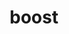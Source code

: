 ---
title: "boost"
layout: cache
categories: [package, v0.20.1]
meta: {"versions": ["1.72.0", "1.79.0", "1.82.0"], "compilers": ["gcc@=11.1.0", "gcc@=11.3.0", "gcc@=7.3.1", "oneapi@=2023.0.0"], "oss": ["amzn2", "ubuntu20.04", "ubuntu22.04"], "platforms": ["linux"], "targets": ["aarch64", "neoverse_n1", "ppc64le", "x86_64", "x86_64_v3"], "stacks": ["aws-ahug", "aws-ahug-aarch64", "aws-isc", "aws-isc-aarch64", "data-vis-sdk", "e4s", "e4s-oneapi", "e4s-power", "ml-linux-x86_64-cpu", "ml-linux-x86_64-cuda", "ml-linux-x86_64-rocm", "root", "tutorial"], "num_specs": 46, "num_specs_by_stack": {"root": 46, "aws-ahug-aarch64": 4, "aws-isc-aarch64": 6, "aws-ahug": 2, "aws-isc": 3, "e4s-power": 11, "e4s-oneapi": 4, "e4s": 13, "data-vis-sdk": 1, "tutorial": 1, "ml-linux-x86_64-rocm": 1, "ml-linux-x86_64-cuda": 1, "ml-linux-x86_64-cpu": 1}}
spec_details: [{"hash": "yyk66s2ey66jlhxe3vqrnkvdjnzdp5nm", "compiler": "gcc@=7.3.1", "versions": ["1.82.0"], "os": "amzn2", "platform": "linux", "target": "aarch64", "variants": ["+atomic", "build_system=generic", "+chrono", "~clanglibcpp", "~container", "~context", "~contract", "~coroutine", "cxxstd=98", "+date_time", "~debug", "+exception", "~fiber", "+filesystem", "+graph", "~graph_parallel", "~icu", "+iostreams", "~json", "+locale", "+log", "+math", "+mpi", "+multithreaded", "~nowide", "~numpy", "patches=a440f96,a7c807f,b8569d7", "~pic", "+program_options", "~python", "+random", "+regex", "+serialization", "+shared", "+signals", "~singlethreaded", "~stacktrace", "+system", "~taggedlayout", "+test", "+thread", "+timer", "~type_erasure", "~versionedlayout", "visibility=hidden", "+wave"], "stacks": ["root", "aws-ahug-aarch64"], "size": "-", "tarball": "https://binaries.spack.io/v0.20.1/build_cache/linux-amzn2-aarch64/gcc-7.3.1/boost-1.82.0/linux-amzn2-aarch64-gcc-7.3.1-boost-1.82.0-yyk66s2ey66jlhxe3vqrnkvdjnzdp5nm.spack"}, {"hash": "bmu4qlyc47drpxlufj6gw5bzxn42qshy", "compiler": "gcc@=7.3.1", "versions": ["1.82.0"], "os": "amzn2", "platform": "linux", "target": "aarch64", "variants": ["+atomic", "build_system=generic", "+chrono", "~clanglibcpp", "~container", "~context", "~contract", "~coroutine", "cxxstd=98", "+date_time", "~debug", "+exception", "~fiber", "+filesystem", "+graph", "~graph_parallel", "~icu", "+iostreams", "~json", "+locale", "+log", "+math", "+mpi", "+multithreaded", "~nowide", "~numpy", "patches=a440f96,a7c807f,b8569d7", "~pic", "+program_options", "~python", "+random", "+regex", "+serialization", "+shared", "+signals", "~singlethreaded", "~stacktrace", "+system", "~taggedlayout", "+test", "+thread", "+timer", "~type_erasure", "~versionedlayout", "visibility=hidden", "+wave"], "stacks": ["aws-isc-aarch64", "root"], "size": "-", "tarball": "https://binaries.spack.io/v0.20.1/build_cache/linux-amzn2-aarch64/gcc-7.3.1/boost-1.82.0/linux-amzn2-aarch64-gcc-7.3.1-boost-1.82.0-bmu4qlyc47drpxlufj6gw5bzxn42qshy.spack"}, {"hash": "wupz5ghwhbqp6d7go6wwjbk3h3yox6om", "compiler": "gcc@=7.3.1", "versions": ["1.82.0"], "os": "amzn2", "platform": "linux", "target": "aarch64", "variants": ["~atomic", "build_system=generic", "+chrono", "~clanglibcpp", "+container", "~context", "~contract", "~coroutine", "cxxstd=98", "~date_time", "~debug", "+exception", "~fiber", "+filesystem", "+graph", "~graph_parallel", "~icu", "+iostreams", "~json", "~locale", "~log", "+math", "+mpi", "+multithreaded", "~nowide", "~numpy", "patches=a440f96,a7c807f,b8569d7", "~pic", "+program_options", "~python", "+random", "~regex", "+serialization", "+shared", "~signals", "~singlethreaded", "~stacktrace", "+system", "~taggedlayout", "~test", "+thread", "+timer", "~type_erasure", "~versionedlayout", "visibility=hidden", "~wave"], "stacks": ["aws-isc-aarch64", "root"], "size": "-", "tarball": "https://binaries.spack.io/v0.20.1/build_cache/linux-amzn2-aarch64/gcc-7.3.1/boost-1.82.0/linux-amzn2-aarch64-gcc-7.3.1-boost-1.82.0-wupz5ghwhbqp6d7go6wwjbk3h3yox6om.spack"}, {"hash": "23uj2aq4bxwekpdvpf6otg4ai4sb6tw4", "compiler": "gcc@=7.3.1", "versions": ["1.82.0"], "os": "amzn2", "platform": "linux", "target": "aarch64", "variants": ["~atomic", "build_system=generic", "~chrono", "~clanglibcpp", "~container", "~context", "~contract", "~coroutine", "cxxstd=98", "~date_time", "~debug", "+exception", "~fiber", "~filesystem", "~graph", "~graph_parallel", "~icu", "~iostreams", "~json", "~locale", "~log", "~math", "+mpi", "+multithreaded", "~nowide", "~numpy", "patches=a440f96,a7c807f,b8569d7", "~pic", "~program_options", "~python", "+random", "~regex", "+serialization", "+shared", "~signals", "~singlethreaded", "~stacktrace", "~system", "~taggedlayout", "~test", "~thread", "~timer", "~type_erasure", "~versionedlayout", "visibility=hidden", "~wave"], "stacks": ["root", "aws-ahug-aarch64"], "size": "-", "tarball": "https://binaries.spack.io/v0.20.1/build_cache/linux-amzn2-aarch64/gcc-7.3.1/boost-1.82.0/linux-amzn2-aarch64-gcc-7.3.1-boost-1.82.0-23uj2aq4bxwekpdvpf6otg4ai4sb6tw4.spack"}, {"hash": "ulwyo7evoyqcmvd6etoe3lx4exohl47m", "compiler": "gcc@=7.3.1", "versions": ["1.82.0"], "os": "amzn2", "platform": "linux", "target": "aarch64", "variants": ["~atomic", "build_system=generic", "~chrono", "~clanglibcpp", "+container", "~context", "~contract", "~coroutine", "cxxstd=98", "~date_time", "~debug", "+exception", "~fiber", "+filesystem", "+graph", "~graph_parallel", "~icu", "~iostreams", "~json", "~locale", "~log", "~math", "+mpi", "+multithreaded", "~nowide", "~numpy", "patches=a440f96,a7c807f,b8569d7", "~pic", "~program_options", "~python", "~random", "+regex", "+serialization", "+shared", "~signals", "~singlethreaded", "~stacktrace", "+system", "~taggedlayout", "~test", "~thread", "~timer", "~type_erasure", "~versionedlayout", "visibility=hidden", "~wave"], "stacks": ["aws-isc-aarch64", "root"], "size": "-", "tarball": "https://binaries.spack.io/v0.20.1/build_cache/linux-amzn2-aarch64/gcc-7.3.1/boost-1.82.0/linux-amzn2-aarch64-gcc-7.3.1-boost-1.82.0-ulwyo7evoyqcmvd6etoe3lx4exohl47m.spack"}, {"hash": "se33oepptdlmnocbwpujsl3wvpssdefl", "compiler": "gcc@=7.3.1", "versions": ["1.82.0"], "os": "amzn2", "platform": "linux", "target": "neoverse_n1", "variants": ["~atomic", "build_system=generic", "~chrono", "~clanglibcpp", "+container", "~context", "~contract", "~coroutine", "cxxstd=98", "~date_time", "~debug", "+exception", "~fiber", "+filesystem", "+graph", "~graph_parallel", "~icu", "~iostreams", "~json", "~locale", "~log", "~math", "+mpi", "+multithreaded", "~nowide", "~numpy", "patches=a440f96,a7c807f,b8569d7", "~pic", "~program_options", "~python", "~random", "+regex", "+serialization", "+shared", "~signals", "~singlethreaded", "~stacktrace", "+system", "~taggedlayout", "~test", "~thread", "~timer", "~type_erasure", "~versionedlayout", "visibility=hidden", "~wave"], "stacks": ["aws-isc-aarch64", "root"], "size": "-", "tarball": "https://binaries.spack.io/v0.20.1/build_cache/linux-amzn2-neoverse_n1/gcc-7.3.1/boost-1.82.0/linux-amzn2-neoverse_n1-gcc-7.3.1-boost-1.82.0-se33oepptdlmnocbwpujsl3wvpssdefl.spack"}, {"hash": "csyd6npixrdcl5bvzwp2rhm7ckbxvxci", "compiler": "gcc@=7.3.1", "versions": ["1.82.0"], "os": "amzn2", "platform": "linux", "target": "neoverse_n1", "variants": ["~atomic", "build_system=generic", "+chrono", "~clanglibcpp", "+container", "~context", "~contract", "~coroutine", "cxxstd=98", "~date_time", "~debug", "+exception", "~fiber", "+filesystem", "+graph", "~graph_parallel", "~icu", "+iostreams", "~json", "~locale", "~log", "+math", "+mpi", "+multithreaded", "~nowide", "~numpy", "patches=a440f96,a7c807f,b8569d7", "~pic", "+program_options", "~python", "+random", "~regex", "+serialization", "+shared", "~signals", "~singlethreaded", "~stacktrace", "+system", "~taggedlayout", "~test", "+thread", "+timer", "~type_erasure", "~versionedlayout", "visibility=hidden", "~wave"], "stacks": ["aws-isc-aarch64", "root"], "size": "-", "tarball": "https://binaries.spack.io/v0.20.1/build_cache/linux-amzn2-neoverse_n1/gcc-7.3.1/boost-1.82.0/linux-amzn2-neoverse_n1-gcc-7.3.1-boost-1.82.0-csyd6npixrdcl5bvzwp2rhm7ckbxvxci.spack"}, {"hash": "3vxt6vxcjfqnghl33otcolqpwygl7tbe", "compiler": "gcc@=7.3.1", "versions": ["1.82.0"], "os": "amzn2", "platform": "linux", "target": "neoverse_n1", "variants": ["+atomic", "build_system=generic", "+chrono", "~clanglibcpp", "~container", "~context", "~contract", "~coroutine", "cxxstd=98", "+date_time", "~debug", "+exception", "~fiber", "+filesystem", "+graph", "~graph_parallel", "~icu", "+iostreams", "~json", "+locale", "+log", "+math", "+mpi", "+multithreaded", "~nowide", "~numpy", "patches=a440f96,a7c807f,b8569d7", "~pic", "+program_options", "~python", "+random", "+regex", "+serialization", "+shared", "+signals", "~singlethreaded", "~stacktrace", "+system", "~taggedlayout", "+test", "+thread", "+timer", "~type_erasure", "~versionedlayout", "visibility=hidden", "+wave"], "stacks": ["root", "aws-ahug-aarch64"], "size": "-", "tarball": "https://binaries.spack.io/v0.20.1/build_cache/linux-amzn2-neoverse_n1/gcc-7.3.1/boost-1.82.0/linux-amzn2-neoverse_n1-gcc-7.3.1-boost-1.82.0-3vxt6vxcjfqnghl33otcolqpwygl7tbe.spack"}, {"hash": "p7gdj2duv37yesmy43f4e27tpqu3qtiv", "compiler": "gcc@=7.3.1", "versions": ["1.82.0"], "os": "amzn2", "platform": "linux", "target": "neoverse_n1", "variants": ["+atomic", "build_system=generic", "+chrono", "~clanglibcpp", "~container", "~context", "~contract", "~coroutine", "cxxstd=98", "+date_time", "~debug", "+exception", "~fiber", "+filesystem", "+graph", "~graph_parallel", "~icu", "+iostreams", "~json", "+locale", "+log", "+math", "+mpi", "+multithreaded", "~nowide", "~numpy", "patches=a440f96,a7c807f,b8569d7", "~pic", "+program_options", "~python", "+random", "+regex", "+serialization", "+shared", "+signals", "~singlethreaded", "~stacktrace", "+system", "~taggedlayout", "+test", "+thread", "+timer", "~type_erasure", "~versionedlayout", "visibility=hidden", "+wave"], "stacks": ["aws-isc-aarch64", "root"], "size": "-", "tarball": "https://binaries.spack.io/v0.20.1/build_cache/linux-amzn2-neoverse_n1/gcc-7.3.1/boost-1.82.0/linux-amzn2-neoverse_n1-gcc-7.3.1-boost-1.82.0-p7gdj2duv37yesmy43f4e27tpqu3qtiv.spack"}, {"hash": "o3jdwpz72mmeaofsskgvbg6w7gw3ck7p", "compiler": "gcc@=7.3.1", "versions": ["1.82.0"], "os": "amzn2", "platform": "linux", "target": "neoverse_n1", "variants": ["~atomic", "build_system=generic", "~chrono", "~clanglibcpp", "~container", "~context", "~contract", "~coroutine", "cxxstd=98", "~date_time", "~debug", "+exception", "~fiber", "~filesystem", "~graph", "~graph_parallel", "~icu", "~iostreams", "~json", "~locale", "~log", "~math", "+mpi", "+multithreaded", "~nowide", "~numpy", "patches=a440f96,a7c807f,b8569d7", "~pic", "~program_options", "~python", "+random", "~regex", "+serialization", "+shared", "~signals", "~singlethreaded", "~stacktrace", "~system", "~taggedlayout", "~test", "~thread", "~timer", "~type_erasure", "~versionedlayout", "visibility=hidden", "~wave"], "stacks": ["root", "aws-ahug-aarch64"], "size": "-", "tarball": "https://binaries.spack.io/v0.20.1/build_cache/linux-amzn2-neoverse_n1/gcc-7.3.1/boost-1.82.0/linux-amzn2-neoverse_n1-gcc-7.3.1-boost-1.82.0-o3jdwpz72mmeaofsskgvbg6w7gw3ck7p.spack"}, {"hash": "f3z4w6h7um52hk5f4ut2rtodbwlvxiay", "compiler": "gcc@=7.3.1", "versions": ["1.82.0"], "os": "amzn2", "platform": "linux", "target": "x86_64_v3", "variants": ["+atomic", "build_system=generic", "+chrono", "~clanglibcpp", "~container", "~context", "~contract", "~coroutine", "cxxstd=98", "+date_time", "~debug", "+exception", "~fiber", "+filesystem", "+graph", "~graph_parallel", "~icu", "+iostreams", "~json", "+locale", "+log", "+math", "+mpi", "+multithreaded", "~nowide", "~numpy", "patches=a440f96,a7c807f,b8569d7", "~pic", "+program_options", "~python", "+random", "+regex", "+serialization", "+shared", "+signals", "~singlethreaded", "~stacktrace", "+system", "~taggedlayout", "+test", "+thread", "+timer", "~type_erasure", "~versionedlayout", "visibility=hidden", "+wave"], "stacks": ["root", "aws-ahug"], "size": "-", "tarball": "https://binaries.spack.io/v0.20.1/build_cache/linux-amzn2-x86_64_v3/gcc-7.3.1/boost-1.82.0/linux-amzn2-x86_64_v3-gcc-7.3.1-boost-1.82.0-f3z4w6h7um52hk5f4ut2rtodbwlvxiay.spack"}, {"hash": "2qgw6gt4ud6yev33oitqaixdflwd5tet", "compiler": "gcc@=7.3.1", "versions": ["1.82.0"], "os": "amzn2", "platform": "linux", "target": "x86_64_v3", "variants": ["~atomic", "build_system=generic", "~chrono", "~clanglibcpp", "+container", "~context", "~contract", "~coroutine", "cxxstd=98", "~date_time", "~debug", "+exception", "~fiber", "+filesystem", "+graph", "~graph_parallel", "~icu", "~iostreams", "~json", "~locale", "~log", "~math", "+mpi", "+multithreaded", "~nowide", "~numpy", "patches=a440f96,a7c807f,b8569d7", "~pic", "~program_options", "~python", "~random", "+regex", "+serialization", "+shared", "~signals", "~singlethreaded", "~stacktrace", "+system", "~taggedlayout", "~test", "~thread", "~timer", "~type_erasure", "~versionedlayout", "visibility=hidden", "~wave"], "stacks": ["root", "aws-isc"], "size": "-", "tarball": "https://binaries.spack.io/v0.20.1/build_cache/linux-amzn2-x86_64_v3/gcc-7.3.1/boost-1.82.0/linux-amzn2-x86_64_v3-gcc-7.3.1-boost-1.82.0-2qgw6gt4ud6yev33oitqaixdflwd5tet.spack"}, {"hash": "bviftyhfi4dlgv5v5c764pj4sz7pj3va", "compiler": "gcc@=7.3.1", "versions": ["1.82.0"], "os": "amzn2", "platform": "linux", "target": "x86_64_v3", "variants": ["~atomic", "build_system=generic", "~chrono", "~clanglibcpp", "~container", "~context", "~contract", "~coroutine", "cxxstd=98", "~date_time", "~debug", "+exception", "~fiber", "~filesystem", "~graph", "~graph_parallel", "~icu", "~iostreams", "~json", "~locale", "~log", "~math", "+mpi", "+multithreaded", "~nowide", "~numpy", "patches=a440f96,a7c807f,b8569d7", "~pic", "~program_options", "~python", "+random", "~regex", "+serialization", "+shared", "~signals", "~singlethreaded", "~stacktrace", "~system", "~taggedlayout", "~test", "~thread", "~timer", "~type_erasure", "~versionedlayout", "visibility=hidden", "~wave"], "stacks": ["root", "aws-ahug"], "size": "-", "tarball": "https://binaries.spack.io/v0.20.1/build_cache/linux-amzn2-x86_64_v3/gcc-7.3.1/boost-1.82.0/linux-amzn2-x86_64_v3-gcc-7.3.1-boost-1.82.0-bviftyhfi4dlgv5v5c764pj4sz7pj3va.spack"}, {"hash": "vmjubr4sitdtidnx2xyq2uolzpvhyrrs", "compiler": "gcc@=7.3.1", "versions": ["1.82.0"], "os": "amzn2", "platform": "linux", "target": "x86_64_v3", "variants": ["+atomic", "build_system=generic", "+chrono", "~clanglibcpp", "~container", "~context", "~contract", "~coroutine", "cxxstd=98", "+date_time", "~debug", "+exception", "~fiber", "+filesystem", "+graph", "~graph_parallel", "~icu", "+iostreams", "~json", "+locale", "+log", "+math", "+mpi", "+multithreaded", "~nowide", "~numpy", "patches=a440f96,a7c807f,b8569d7", "~pic", "+program_options", "~python", "+random", "+regex", "+serialization", "+shared", "+signals", "~singlethreaded", "~stacktrace", "+system", "~taggedlayout", "+test", "+thread", "+timer", "~type_erasure", "~versionedlayout", "visibility=hidden", "+wave"], "stacks": ["root", "aws-isc"], "size": "-", "tarball": "https://binaries.spack.io/v0.20.1/build_cache/linux-amzn2-x86_64_v3/gcc-7.3.1/boost-1.82.0/linux-amzn2-x86_64_v3-gcc-7.3.1-boost-1.82.0-vmjubr4sitdtidnx2xyq2uolzpvhyrrs.spack"}, {"hash": "iukahvmanrk633wxsul43zt6nxjngsmw", "compiler": "gcc@=7.3.1", "versions": ["1.82.0"], "os": "amzn2", "platform": "linux", "target": "x86_64_v3", "variants": ["~atomic", "build_system=generic", "+chrono", "~clanglibcpp", "+container", "~context", "~contract", "~coroutine", "cxxstd=98", "~date_time", "~debug", "+exception", "~fiber", "+filesystem", "+graph", "~graph_parallel", "~icu", "+iostreams", "~json", "~locale", "~log", "+math", "+mpi", "+multithreaded", "~nowide", "~numpy", "patches=a440f96,a7c807f,b8569d7", "~pic", "+program_options", "~python", "+random", "~regex", "+serialization", "+shared", "~signals", "~singlethreaded", "~stacktrace", "+system", "~taggedlayout", "~test", "+thread", "+timer", "~type_erasure", "~versionedlayout", "visibility=hidden", "~wave"], "stacks": ["root", "aws-isc"], "size": "-", "tarball": "https://binaries.spack.io/v0.20.1/build_cache/linux-amzn2-x86_64_v3/gcc-7.3.1/boost-1.82.0/linux-amzn2-x86_64_v3-gcc-7.3.1-boost-1.82.0-iukahvmanrk633wxsul43zt6nxjngsmw.spack"}, {"hash": "gempthj4vyll43t2fpuhbnptiizfvy22", "compiler": "gcc@=11.1.0", "versions": ["1.82.0"], "os": "ubuntu20.04", "platform": "linux", "target": "ppc64le", "variants": ["+atomic", "build_system=generic", "~chrono", "~clanglibcpp", "~container", "~context", "~contract", "~coroutine", "cxxstd=17", "~date_time", "~debug", "~exception", "~fiber", "+filesystem", "~graph", "~graph_parallel", "~icu", "~iostreams", "~json", "~locale", "~log", "~math", "+mpi", "+multithreaded", "~nowide", "~numpy", "patches=a440f96,a7c807f,b8569d7", "~pic", "+program_options", "~python", "~random", "+regex", "~serialization", "+shared", "~signals", "~singlethreaded", "~stacktrace", "+system", "~taggedlayout", "~test", "~thread", "~timer", "~type_erasure", "~versionedlayout", "visibility=hidden", "~wave"], "stacks": ["root", "e4s-power"], "size": "-", "tarball": "https://binaries.spack.io/v0.20.1/build_cache/linux-ubuntu20.04-ppc64le/gcc-11.1.0/boost-1.82.0/linux-ubuntu20.04-ppc64le-gcc-11.1.0-boost-1.82.0-gempthj4vyll43t2fpuhbnptiizfvy22.spack"}, {"hash": "ndddkzlp4wwouuxszopfim2zutqjrip4", "compiler": "gcc@=11.1.0", "versions": ["1.82.0"], "os": "ubuntu20.04", "platform": "linux", "target": "ppc64le", "variants": ["~atomic", "build_system=generic", "~chrono", "~clanglibcpp", "+container", "~context", "~contract", "~coroutine", "cxxstd=98", "~date_time", "~debug", "+exception", "~fiber", "+filesystem", "+graph", "~graph_parallel", "~icu", "~iostreams", "~json", "~locale", "~log", "~math", "+mpi", "+multithreaded", "~nowide", "~numpy", "patches=a440f96,a7c807f,b8569d7", "~pic", "~program_options", "~python", "~random", "+regex", "+serialization", "+shared", "~signals", "~singlethreaded", "~stacktrace", "+system", "~taggedlayout", "~test", "~thread", "~timer", "~type_erasure", "~versionedlayout", "visibility=hidden", "~wave"], "stacks": ["root", "e4s-power"], "size": "-", "tarball": "https://binaries.spack.io/v0.20.1/build_cache/linux-ubuntu20.04-ppc64le/gcc-11.1.0/boost-1.82.0/linux-ubuntu20.04-ppc64le-gcc-11.1.0-boost-1.82.0-ndddkzlp4wwouuxszopfim2zutqjrip4.spack"}, {"hash": "2jb7g3fcfzx6naflsdna64qpzhjdqmjr", "compiler": "gcc@=11.1.0", "versions": ["1.82.0"], "os": "ubuntu20.04", "platform": "linux", "target": "ppc64le", "variants": ["~atomic", "build_system=generic", "~chrono", "~clanglibcpp", "~container", "~context", "~contract", "~coroutine", "cxxstd=98", "~date_time", "~debug", "+exception", "~fiber", "~filesystem", "+graph", "~graph_parallel", "~icu", "~iostreams", "~json", "~locale", "~log", "+math", "+mpi", "+multithreaded", "~nowide", "~numpy", "patches=a440f96,a7c807f,b8569d7", "~pic", "~program_options", "~python", "~random", "~regex", "~serialization", "+shared", "~signals", "~singlethreaded", "+stacktrace", "~system", "~taggedlayout", "~test", "~thread", "~timer", "~type_erasure", "~versionedlayout", "visibility=hidden", "~wave"], "stacks": ["root", "e4s-power"], "size": "-", "tarball": "https://binaries.spack.io/v0.20.1/build_cache/linux-ubuntu20.04-ppc64le/gcc-11.1.0/boost-1.82.0/linux-ubuntu20.04-ppc64le-gcc-11.1.0-boost-1.82.0-2jb7g3fcfzx6naflsdna64qpzhjdqmjr.spack"}, {"hash": "rs3wzztgrimdeyveecpyo6w5i3rkgo4v", "compiler": "gcc@=11.1.0", "versions": ["1.82.0"], "os": "ubuntu20.04", "platform": "linux", "target": "ppc64le", "variants": ["~atomic", "build_system=generic", "~chrono", "~clanglibcpp", "~container", "~context", "~contract", "~coroutine", "cxxstd=98", "~date_time", "~debug", "+exception", "~fiber", "~filesystem", "+graph", "~graph_parallel", "~icu", "~iostreams", "~json", "~locale", "~log", "+math", "+mpi", "+multithreaded", "~nowide", "~numpy", "patches=a440f96,a7c807f,b8569d7", "~pic", "~program_options", "~python", "~random", "~regex", "~serialization", "+shared", "~signals", "~singlethreaded", "+stacktrace", "~system", "~taggedlayout", "~test", "~thread", "~timer", "~type_erasure", "~versionedlayout", "visibility=hidden", "~wave"], "stacks": ["root", "e4s-power"], "size": "-", "tarball": "https://binaries.spack.io/v0.20.1/build_cache/linux-ubuntu20.04-ppc64le/gcc-11.1.0/boost-1.82.0/linux-ubuntu20.04-ppc64le-gcc-11.1.0-boost-1.82.0-rs3wzztgrimdeyveecpyo6w5i3rkgo4v.spack"}, {"hash": "rhjtvqoqde7ra5aoosxsm6zdpnr534y6", "compiler": "gcc@=11.1.0", "versions": ["1.82.0"], "os": "ubuntu20.04", "platform": "linux", "target": "ppc64le", "variants": ["+atomic", "build_system=generic", "+chrono", "~clanglibcpp", "~container", "~context", "~contract", "~coroutine", "cxxstd=17", "+date_time", "~debug", "+exception", "~fiber", "+filesystem", "+graph", "~graph_parallel", "~icu", "+iostreams", "~json", "+locale", "+log", "+math", "+mpi", "+multithreaded", "~nowide", "~numpy", "patches=a440f96,a7c807f,b8569d7", "~pic", "+program_options", "~python", "+random", "+regex", "+serialization", "+shared", "+signals", "~singlethreaded", "~stacktrace", "+system", "~taggedlayout", "+test", "+thread", "+timer", "~type_erasure", "~versionedlayout", "visibility=hidden", "+wave"], "stacks": ["root", "e4s-power"], "size": "-", "tarball": "https://binaries.spack.io/v0.20.1/build_cache/linux-ubuntu20.04-ppc64le/gcc-11.1.0/boost-1.82.0/linux-ubuntu20.04-ppc64le-gcc-11.1.0-boost-1.82.0-rhjtvqoqde7ra5aoosxsm6zdpnr534y6.spack"}, {"hash": "sh7bm2kskqrzthyzoiinwc5yzgosgdhe", "compiler": "gcc@=11.1.0", "versions": ["1.82.0"], "os": "ubuntu20.04", "platform": "linux", "target": "ppc64le", "variants": ["+atomic", "build_system=generic", "+chrono", "~clanglibcpp", "+container", "~context", "~contract", "~coroutine", "cxxstd=98", "+date_time", "~debug", "+exception", "~fiber", "+filesystem", "+graph", "~graph_parallel", "~icu", "+iostreams", "~json", "+locale", "+log", "+math", "+mpi", "+multithreaded", "~nowide", "~numpy", "patches=a440f96,a7c807f,b8569d7", "~pic", "+program_options", "~python", "+random", "+regex", "+serialization", "+shared", "+signals", "~singlethreaded", "~stacktrace", "+system", "~taggedlayout", "+test", "+thread", "+timer", "~type_erasure", "~versionedlayout", "visibility=hidden", "+wave"], "stacks": ["root", "e4s-power"], "size": "-", "tarball": "https://binaries.spack.io/v0.20.1/build_cache/linux-ubuntu20.04-ppc64le/gcc-11.1.0/boost-1.82.0/linux-ubuntu20.04-ppc64le-gcc-11.1.0-boost-1.82.0-sh7bm2kskqrzthyzoiinwc5yzgosgdhe.spack"}, {"hash": "fyprupigvcowlhbaid3sdwfvwcemkfyw", "compiler": "gcc@=11.1.0", "versions": ["1.82.0"], "os": "ubuntu20.04", "platform": "linux", "target": "ppc64le", "variants": ["+atomic", "build_system=generic", "+chrono", "~clanglibcpp", "~container", "~context", "~contract", "~coroutine", "cxxstd=98", "+date_time", "~debug", "~exception", "~fiber", "+filesystem", "+graph", "~graph_parallel", "~icu", "~iostreams", "~json", "~locale", "~log", "~math", "+mpi", "+multithreaded", "~nowide", "~numpy", "patches=a440f96,a7c807f,b8569d7", "~pic", "~program_options", "~python", "~random", "+regex", "~serialization", "+shared", "~signals", "~singlethreaded", "~stacktrace", "+system", "~taggedlayout", "~test", "+thread", "+timer", "~type_erasure", "~versionedlayout", "visibility=global", "~wave"], "stacks": ["root", "e4s-power"], "size": "-", "tarball": "https://binaries.spack.io/v0.20.1/build_cache/linux-ubuntu20.04-ppc64le/gcc-11.1.0/boost-1.82.0/linux-ubuntu20.04-ppc64le-gcc-11.1.0-boost-1.82.0-fyprupigvcowlhbaid3sdwfvwcemkfyw.spack"}, {"hash": "hk3nfjcymv6vargqwwtyx2mfsy7oo5ux", "compiler": "gcc@=11.1.0", "versions": ["1.82.0"], "os": "ubuntu20.04", "platform": "linux", "target": "ppc64le", "variants": ["+atomic", "build_system=generic", "+chrono", "~clanglibcpp", "~container", "~context", "~contract", "~coroutine", "cxxstd=98", "+date_time", "~debug", "+exception", "~fiber", "+filesystem", "+graph", "~graph_parallel", "~icu", "+iostreams", "~json", "+locale", "+log", "+math", "+mpi", "+multithreaded", "~nowide", "~numpy", "patches=a440f96,a7c807f,b8569d7", "~pic", "+program_options", "~python", "+random", "+regex", "+serialization", "+shared", "+signals", "~singlethreaded", "~stacktrace", "+system", "~taggedlayout", "+test", "+thread", "+timer", "~type_erasure", "~versionedlayout", "visibility=hidden", "+wave"], "stacks": ["root", "e4s-power"], "size": "-", "tarball": "https://binaries.spack.io/v0.20.1/build_cache/linux-ubuntu20.04-ppc64le/gcc-11.1.0/boost-1.82.0/linux-ubuntu20.04-ppc64le-gcc-11.1.0-boost-1.82.0-hk3nfjcymv6vargqwwtyx2mfsy7oo5ux.spack"}, {"hash": "pmibz6avx45fz7plv2l3nt5k5hxzsx56", "compiler": "gcc@=11.1.0", "versions": ["1.82.0"], "os": "ubuntu20.04", "platform": "linux", "target": "ppc64le", "variants": ["~atomic", "build_system=generic", "~chrono", "~clanglibcpp", "~container", "~context", "~contract", "~coroutine", "cxxstd=98", "~date_time", "~debug", "~exception", "~fiber", "~filesystem", "~graph", "~graph_parallel", "~icu", "~iostreams", "~json", "~locale", "~log", "~math", "+mpi", "+multithreaded", "~nowide", "~numpy", "patches=a440f96,a7c807f", "~pic", "~program_options", "~python", "~random", "~regex", "+serialization", "+shared", "~signals", "~singlethreaded", "~stacktrace", "+system", "~taggedlayout", "~test", "+thread", "~timer", "~type_erasure", "~versionedlayout", "visibility=hidden", "~wave"], "stacks": ["root", "e4s-power"], "size": "-", "tarball": "https://binaries.spack.io/v0.20.1/build_cache/linux-ubuntu20.04-ppc64le/gcc-11.1.0/boost-1.82.0/linux-ubuntu20.04-ppc64le-gcc-11.1.0-boost-1.82.0-pmibz6avx45fz7plv2l3nt5k5hxzsx56.spack"}, {"hash": "grix2wjcy3ayedgiirrsl2phsiq7z5qh", "compiler": "gcc@=11.1.0", "versions": ["1.82.0"], "os": "ubuntu20.04", "platform": "linux", "target": "ppc64le", "variants": ["+atomic", "build_system=generic", "+chrono", "~clanglibcpp", "~container", "~context", "~contract", "~coroutine", "cxxstd=98", "+date_time", "~debug", "~exception", "~fiber", "+filesystem", "~graph", "~graph_parallel", "~icu", "~iostreams", "~json", "~locale", "~log", "~math", "+mpi", "+multithreaded", "~nowide", "~numpy", "patches=a440f96,a7c807f,b8569d7", "~pic", "~program_options", "~python", "~random", "~regex", "~serialization", "+shared", "~signals", "~singlethreaded", "~stacktrace", "+system", "~taggedlayout", "~test", "+thread", "+timer", "~type_erasure", "~versionedlayout", "visibility=hidden", "~wave"], "stacks": ["root", "e4s-power"], "size": "-", "tarball": "https://binaries.spack.io/v0.20.1/build_cache/linux-ubuntu20.04-ppc64le/gcc-11.1.0/boost-1.82.0/linux-ubuntu20.04-ppc64le-gcc-11.1.0-boost-1.82.0-grix2wjcy3ayedgiirrsl2phsiq7z5qh.spack"}, {"hash": "zajdkwhkif6ib2cg4yd2p2bqfss33k3z", "compiler": "gcc@=11.1.0", "versions": ["1.82.0"], "os": "ubuntu20.04", "platform": "linux", "target": "ppc64le", "variants": ["+atomic", "build_system=generic", "+chrono", "~clanglibcpp", "~container", "~context", "~contract", "~coroutine", "cxxstd=98", "~date_time", "~debug", "+exception", "~fiber", "~filesystem", "~graph", "~graph_parallel", "~icu", "~iostreams", "~json", "~locale", "~log", "~math", "+mpi", "+multithreaded", "~nowide", "~numpy", "patches=a440f96,a7c807f,b8569d7", "~pic", "~program_options", "~python", "~random", "~regex", "~serialization", "+shared", "~signals", "~singlethreaded", "~stacktrace", "+system", "~taggedlayout", "~test", "+thread", "~timer", "~type_erasure", "~versionedlayout", "visibility=hidden", "~wave"], "stacks": ["root", "e4s-power"], "size": "-", "tarball": "https://binaries.spack.io/v0.20.1/build_cache/linux-ubuntu20.04-ppc64le/gcc-11.1.0/boost-1.82.0/linux-ubuntu20.04-ppc64le-gcc-11.1.0-boost-1.82.0-zajdkwhkif6ib2cg4yd2p2bqfss33k3z.spack"}, {"hash": "5gh34xxatu4tnlz6wmkrowfwe6s6zny2", "compiler": "oneapi@=2023.0.0", "versions": ["1.82.0"], "os": "ubuntu20.04", "platform": "linux", "target": "x86_64", "variants": ["~atomic", "build_system=generic", "~chrono", "~clanglibcpp", "~container", "~context", "~contract", "~coroutine", "cxxstd=98", "~date_time", "~debug", "+exception", "~fiber", "~filesystem", "+graph", "~graph_parallel", "~icu", "~iostreams", "~json", "~locale", "~log", "+math", "+mpi", "+multithreaded", "~nowide", "~numpy", "patches=8e3faa2,a440f96,a7c807f", "~pic", "~program_options", "~python", "~random", "~regex", "~serialization", "+shared", "~signals", "~singlethreaded", "+stacktrace", "~system", "~taggedlayout", "~test", "~thread", "~timer", "~type_erasure", "~versionedlayout", "visibility=hidden", "~wave"], "stacks": ["root", "e4s-oneapi"], "size": "-", "tarball": "https://binaries.spack.io/v0.20.1/build_cache/linux-ubuntu20.04-x86_64/oneapi-2023.0.0/boost-1.82.0/linux-ubuntu20.04-x86_64-oneapi-2023.0.0-boost-1.82.0-5gh34xxatu4tnlz6wmkrowfwe6s6zny2.spack"}, {"hash": "fbjnjw3gu5dju6tfashvgvtgs54scuhf", "compiler": "oneapi@=2023.0.0", "versions": ["1.82.0"], "os": "ubuntu20.04", "platform": "linux", "target": "x86_64", "variants": ["+atomic", "build_system=generic", "+chrono", "~clanglibcpp", "+container", "~context", "~contract", "~coroutine", "cxxstd=98", "+date_time", "~debug", "+exception", "~fiber", "~filesystem", "~graph", "~graph_parallel", "~icu", "~iostreams", "~json", "+locale", "+log", "~math", "+mpi", "+multithreaded", "~nowide", "~numpy", "patches=8e3faa2,a440f96,a7c807f", "~pic", "+program_options", "~python", "~random", "+regex", "+serialization", "+shared", "~signals", "~singlethreaded", "~stacktrace", "+system", "~taggedlayout", "~test", "+thread", "~timer", "~type_erasure", "~versionedlayout", "visibility=hidden", "~wave"], "stacks": ["root", "e4s-oneapi"], "size": "-", "tarball": "https://binaries.spack.io/v0.20.1/build_cache/linux-ubuntu20.04-x86_64/oneapi-2023.0.0/boost-1.82.0/linux-ubuntu20.04-x86_64-oneapi-2023.0.0-boost-1.82.0-fbjnjw3gu5dju6tfashvgvtgs54scuhf.spack"}, {"hash": "6whm37y7yytalb3xn62nwjnr4lhd6lok", "compiler": "oneapi@=2023.0.0", "versions": ["1.82.0"], "os": "ubuntu20.04", "platform": "linux", "target": "x86_64", "variants": ["+atomic", "build_system=generic", "+chrono", "~clanglibcpp", "~container", "~context", "~contract", "~coroutine", "cxxstd=98", "+date_time", "~debug", "+exception", "~fiber", "+filesystem", "+graph", "~graph_parallel", "~icu", "+iostreams", "~json", "+locale", "+log", "+math", "+mpi", "+multithreaded", "~nowide", "~numpy", "patches=8e3faa2,a440f96,a7c807f", "~pic", "+program_options", "~python", "+random", "+regex", "+serialization", "+shared", "+signals", "~singlethreaded", "~stacktrace", "+system", "~taggedlayout", "+test", "+thread", "+timer", "~type_erasure", "~versionedlayout", "visibility=hidden", "+wave"], "stacks": ["root", "e4s-oneapi"], "size": "-", "tarball": "https://binaries.spack.io/v0.20.1/build_cache/linux-ubuntu20.04-x86_64/oneapi-2023.0.0/boost-1.82.0/linux-ubuntu20.04-x86_64-oneapi-2023.0.0-boost-1.82.0-6whm37y7yytalb3xn62nwjnr4lhd6lok.spack"}, {"hash": "7nn4mfd56wh75prugpupkt2yzl4mhgnb", "compiler": "oneapi@=2023.0.0", "versions": ["1.82.0"], "os": "ubuntu20.04", "platform": "linux", "target": "x86_64", "variants": ["~atomic", "build_system=generic", "~chrono", "~clanglibcpp", "~container", "~context", "~contract", "~coroutine", "cxxstd=98", "~date_time", "~debug", "~exception", "~fiber", "+filesystem", "~graph", "~graph_parallel", "~icu", "~iostreams", "~json", "~locale", "+log", "~math", "+mpi", "+multithreaded", "~nowide", "~numpy", "patches=8e3faa2,a440f96,a7c807f", "~pic", "+program_options", "~python", "~random", "~regex", "~serialization", "+shared", "~signals", "~singlethreaded", "~stacktrace", "+system", "~taggedlayout", "+test", "+thread", "~timer", "~type_erasure", "~versionedlayout", "visibility=hidden", "~wave"], "stacks": ["root", "e4s-oneapi"], "size": "-", "tarball": "https://binaries.spack.io/v0.20.1/build_cache/linux-ubuntu20.04-x86_64/oneapi-2023.0.0/boost-1.82.0/linux-ubuntu20.04-x86_64-oneapi-2023.0.0-boost-1.82.0-7nn4mfd56wh75prugpupkt2yzl4mhgnb.spack"}, {"hash": "6bmjqrlio2dt3cal5lsd62zxegmezfmv", "compiler": "gcc@=11.1.0", "versions": ["1.82.0"], "os": "ubuntu20.04", "platform": "linux", "target": "x86_64_v3", "variants": ["+atomic", "build_system=generic", "+chrono", "~clanglibcpp", "~container", "~context", "~contract", "~coroutine", "cxxstd=17", "+date_time", "~debug", "+exception", "~fiber", "+filesystem", "+graph", "~graph_parallel", "~icu", "+iostreams", "~json", "+locale", "+log", "+math", "~mpi", "+multithreaded", "~nowide", "~numpy", "patches=a440f96,a7c807f,b8569d7", "~pic", "+program_options", "+python", "+random", "+regex", "+serialization", "+shared", "+signals", "~singlethreaded", "~stacktrace", "+system", "~taggedlayout", "+test", "+thread", "+timer", "~type_erasure", "~versionedlayout", "visibility=hidden", "+wave"], "stacks": ["root", "e4s"], "size": "-", "tarball": "https://binaries.spack.io/v0.20.1/build_cache/linux-ubuntu20.04-x86_64_v3/gcc-11.1.0/boost-1.82.0/linux-ubuntu20.04-x86_64_v3-gcc-11.1.0-boost-1.82.0-6bmjqrlio2dt3cal5lsd62zxegmezfmv.spack"}, {"hash": "bwbnbemomqsl6lv6tssnw63ct757agsu", "compiler": "gcc@=11.1.0", "versions": ["1.82.0"], "os": "ubuntu20.04", "platform": "linux", "target": "x86_64_v3", "variants": ["~atomic", "build_system=generic", "~chrono", "~clanglibcpp", "+container", "~context", "~contract", "~coroutine", "cxxstd=98", "~date_time", "~debug", "+exception", "~fiber", "+filesystem", "+graph", "~graph_parallel", "~icu", "+iostreams", "~json", "~locale", "~log", "~math", "~mpi", "+multithreaded", "~nowide", "~numpy", "patches=a440f96,a7c807f,b8569d7", "~pic", "~program_options", "+python", "~random", "+regex", "+serialization", "+shared", "~signals", "~singlethreaded", "~stacktrace", "+system", "~taggedlayout", "~test", "~thread", "~timer", "~type_erasure", "~versionedlayout", "visibility=hidden", "~wave"], "stacks": ["root", "e4s"], "size": "-", "tarball": "https://binaries.spack.io/v0.20.1/build_cache/linux-ubuntu20.04-x86_64_v3/gcc-11.1.0/boost-1.82.0/linux-ubuntu20.04-x86_64_v3-gcc-11.1.0-boost-1.82.0-bwbnbemomqsl6lv6tssnw63ct757agsu.spack"}, {"hash": "ah2skico3gc7kmqn6dle6nior5jsf5cy", "compiler": "gcc@=11.1.0", "versions": ["1.79.0"], "os": "ubuntu20.04", "platform": "linux", "target": "x86_64_v3", "variants": ["+atomic", "build_system=generic", "+chrono", "~clanglibcpp", "+container", "~context", "~contract", "~coroutine", "cxxstd=17", "+date_time", "~debug", "+exception", "~fiber", "+filesystem", "+graph", "~graph_parallel", "~icu", "+iostreams", "~json", "+locale", "+log", "+math", "~mpi", "+multithreaded", "~nowide", "~numpy", "patches=a440f96,b8569d7", "~pic", "+program_options", "+python", "+random", "+regex", "+serialization", "+shared", "+signals", "~singlethreaded", "~stacktrace", "+system", "~taggedlayout", "+test", "+thread", "+timer", "~type_erasure", "~versionedlayout", "visibility=hidden", "+wave"], "stacks": ["root", "e4s"], "size": "-", "tarball": "https://binaries.spack.io/v0.20.1/build_cache/linux-ubuntu20.04-x86_64_v3/gcc-11.1.0/boost-1.79.0/linux-ubuntu20.04-x86_64_v3-gcc-11.1.0-boost-1.79.0-ah2skico3gc7kmqn6dle6nior5jsf5cy.spack"}, {"hash": "fh7ohxmj7c5ty7sxlr64oawuunrsxtaj", "compiler": "gcc@=11.1.0", "versions": ["1.82.0"], "os": "ubuntu20.04", "platform": "linux", "target": "x86_64_v3", "variants": ["+atomic", "build_system=generic", "~chrono", "~clanglibcpp", "~container", "~context", "~contract", "~coroutine", "cxxstd=17", "~date_time", "~debug", "~exception", "~fiber", "+filesystem", "~graph", "~graph_parallel", "~icu", "+iostreams", "~json", "~locale", "~log", "~math", "~mpi", "+multithreaded", "~nowide", "~numpy", "patches=a440f96,a7c807f,b8569d7", "~pic", "+program_options", "+python", "~random", "+regex", "~serialization", "+shared", "~signals", "~singlethreaded", "~stacktrace", "+system", "~taggedlayout", "~test", "~thread", "~timer", "~type_erasure", "~versionedlayout", "visibility=hidden", "~wave"], "stacks": ["root", "e4s"], "size": "-", "tarball": "https://binaries.spack.io/v0.20.1/build_cache/linux-ubuntu20.04-x86_64_v3/gcc-11.1.0/boost-1.82.0/linux-ubuntu20.04-x86_64_v3-gcc-11.1.0-boost-1.82.0-fh7ohxmj7c5ty7sxlr64oawuunrsxtaj.spack"}, {"hash": "5ksmd6l6bmhqr5xwtlju7r75gnnmvxuo", "compiler": "gcc@=11.1.0", "versions": ["1.82.0"], "os": "ubuntu20.04", "platform": "linux", "target": "x86_64_v3", "variants": ["+atomic", "build_system=generic", "+chrono", "~clanglibcpp", "~container", "~context", "~contract", "~coroutine", "cxxstd=98", "+date_time", "~debug", "~exception", "~fiber", "+filesystem", "~graph", "~graph_parallel", "~icu", "+iostreams", "~json", "~locale", "~log", "~math", "~mpi", "+multithreaded", "~nowide", "~numpy", "patches=a440f96,a7c807f,b8569d7", "~pic", "~program_options", "+python", "~random", "~regex", "~serialization", "+shared", "~signals", "~singlethreaded", "~stacktrace", "+system", "~taggedlayout", "~test", "+thread", "+timer", "~type_erasure", "~versionedlayout", "visibility=hidden", "~wave"], "stacks": ["root", "e4s"], "size": "-", "tarball": "https://binaries.spack.io/v0.20.1/build_cache/linux-ubuntu20.04-x86_64_v3/gcc-11.1.0/boost-1.82.0/linux-ubuntu20.04-x86_64_v3-gcc-11.1.0-boost-1.82.0-5ksmd6l6bmhqr5xwtlju7r75gnnmvxuo.spack"}, {"hash": "oj3gjs3xiodstmadh22cynte7cfhngpo", "compiler": "gcc@=11.1.0", "versions": ["1.82.0"], "os": "ubuntu20.04", "platform": "linux", "target": "x86_64_v3", "variants": ["+atomic", "build_system=generic", "+chrono", "~clanglibcpp", "+container", "~context", "~contract", "~coroutine", "cxxstd=98", "+date_time", "~debug", "+exception", "~fiber", "+filesystem", "+graph", "~graph_parallel", "~icu", "+iostreams", "~json", "+locale", "+log", "+math", "~mpi", "+multithreaded", "~nowide", "~numpy", "patches=a440f96,a7c807f", "~pic", "+program_options", "~python", "+random", "+regex", "+serialization", "+shared", "+signals", "~singlethreaded", "~stacktrace", "+system", "~taggedlayout", "+test", "+thread", "+timer", "~type_erasure", "~versionedlayout", "visibility=hidden", "+wave"], "stacks": ["root", "data-vis-sdk"], "size": "-", "tarball": "https://binaries.spack.io/v0.20.1/build_cache/linux-ubuntu20.04-x86_64_v3/gcc-11.1.0/boost-1.82.0/linux-ubuntu20.04-x86_64_v3-gcc-11.1.0-boost-1.82.0-oj3gjs3xiodstmadh22cynte7cfhngpo.spack"}, {"hash": "3mj4a77zezwyeefmvyyqllpbrvvg7vzt", "compiler": "gcc@=11.1.0", "versions": ["1.82.0"], "os": "ubuntu20.04", "platform": "linux", "target": "x86_64_v3", "variants": ["+atomic", "build_system=generic", "+chrono", "~clanglibcpp", "~container", "~context", "~contract", "~coroutine", "cxxstd=98", "~date_time", "~debug", "+exception", "~fiber", "+filesystem", "~graph", "~graph_parallel", "~icu", "+iostreams", "~json", "~locale", "~log", "~math", "~mpi", "+multithreaded", "~nowide", "~numpy", "patches=a440f96,a7c807f,b8569d7", "~pic", "~program_options", "+python", "~random", "~regex", "~serialization", "+shared", "~signals", "~singlethreaded", "~stacktrace", "+system", "~taggedlayout", "~test", "+thread", "~timer", "~type_erasure", "~versionedlayout", "visibility=hidden", "~wave"], "stacks": ["root", "e4s"], "size": "-", "tarball": "https://binaries.spack.io/v0.20.1/build_cache/linux-ubuntu20.04-x86_64_v3/gcc-11.1.0/boost-1.82.0/linux-ubuntu20.04-x86_64_v3-gcc-11.1.0-boost-1.82.0-3mj4a77zezwyeefmvyyqllpbrvvg7vzt.spack"}, {"hash": "rl2sm7oqeesftier7dhg4mwzaivnttpv", "compiler": "gcc@=11.1.0", "versions": ["1.82.0"], "os": "ubuntu20.04", "platform": "linux", "target": "x86_64_v3", "variants": ["~atomic", "build_system=generic", "~chrono", "~clanglibcpp", "~container", "~context", "~contract", "~coroutine", "cxxstd=98", "~date_time", "~debug", "~exception", "~fiber", "+filesystem", "~graph", "~graph_parallel", "~icu", "+iostreams", "~json", "~locale", "~log", "~math", "~mpi", "+multithreaded", "~nowide", "~numpy", "patches=a440f96,a7c807f,b8569d7", "~pic", "~program_options", "+python", "~random", "~regex", "~serialization", "+shared", "~signals", "~singlethreaded", "~stacktrace", "+system", "~taggedlayout", "~test", "~thread", "~timer", "~type_erasure", "~versionedlayout", "visibility=hidden", "~wave"], "stacks": ["root", "e4s"], "size": "-", "tarball": "https://binaries.spack.io/v0.20.1/build_cache/linux-ubuntu20.04-x86_64_v3/gcc-11.1.0/boost-1.82.0/linux-ubuntu20.04-x86_64_v3-gcc-11.1.0-boost-1.82.0-rl2sm7oqeesftier7dhg4mwzaivnttpv.spack"}, {"hash": "n6iyxln6rqw7s2hxtyvbuwbi657ophmw", "compiler": "gcc@=11.1.0", "versions": ["1.82.0"], "os": "ubuntu20.04", "platform": "linux", "target": "x86_64_v3", "variants": ["+atomic", "build_system=generic", "+chrono", "~clanglibcpp", "+container", "~context", "~contract", "~coroutine", "cxxstd=98", "+date_time", "~debug", "+exception", "~fiber", "+filesystem", "+graph", "~graph_parallel", "~icu", "+iostreams", "~json", "+locale", "+log", "+math", "~mpi", "+multithreaded", "~nowide", "~numpy", "patches=a440f96,a7c807f,b8569d7", "~pic", "+program_options", "+python", "+random", "+regex", "+serialization", "+shared", "+signals", "~singlethreaded", "~stacktrace", "+system", "~taggedlayout", "+test", "+thread", "+timer", "~type_erasure", "~versionedlayout", "visibility=hidden", "+wave"], "stacks": ["root", "e4s"], "size": "-", "tarball": "https://binaries.spack.io/v0.20.1/build_cache/linux-ubuntu20.04-x86_64_v3/gcc-11.1.0/boost-1.82.0/linux-ubuntu20.04-x86_64_v3-gcc-11.1.0-boost-1.82.0-n6iyxln6rqw7s2hxtyvbuwbi657ophmw.spack"}, {"hash": "hfwlsj67p72kzoyyfbtwitw4xp7qm7n7", "compiler": "gcc@=11.1.0", "versions": ["1.82.0"], "os": "ubuntu20.04", "platform": "linux", "target": "x86_64_v3", "variants": ["~atomic", "build_system=generic", "~chrono", "~clanglibcpp", "~container", "~context", "~contract", "~coroutine", "cxxstd=98", "~date_time", "~debug", "~exception", "~fiber", "+filesystem", "~graph", "~graph_parallel", "~icu", "+iostreams", "~json", "~locale", "+log", "~math", "~mpi", "+multithreaded", "~nowide", "~numpy", "patches=a440f96,a7c807f,b8569d7", "~pic", "+program_options", "+python", "~random", "~regex", "~serialization", "+shared", "~signals", "~singlethreaded", "~stacktrace", "+system", "~taggedlayout", "+test", "+thread", "~timer", "~type_erasure", "~versionedlayout", "visibility=hidden", "~wave"], "stacks": ["root", "e4s"], "size": "-", "tarball": "https://binaries.spack.io/v0.20.1/build_cache/linux-ubuntu20.04-x86_64_v3/gcc-11.1.0/boost-1.82.0/linux-ubuntu20.04-x86_64_v3-gcc-11.1.0-boost-1.82.0-hfwlsj67p72kzoyyfbtwitw4xp7qm7n7.spack"}, {"hash": "gngvc3agpfdnnm6chwilcft5fypehwz6", "compiler": "gcc@=11.1.0", "versions": ["1.82.0"], "os": "ubuntu20.04", "platform": "linux", "target": "x86_64_v3", "variants": ["~atomic", "build_system=generic", "~chrono", "~clanglibcpp", "~container", "~context", "~contract", "~coroutine", "cxxstd=98", "~date_time", "~debug", "~exception", "~fiber", "+filesystem", "~graph", "~graph_parallel", "~icu", "+iostreams", "~json", "~locale", "~log", "~math", "~mpi", "+multithreaded", "~nowide", "~numpy", "patches=a440f96,a7c807f,b8569d7", "~pic", "~program_options", "+python", "~random", "~regex", "+serialization", "+shared", "~signals", "~singlethreaded", "~stacktrace", "+system", "~taggedlayout", "~test", "+thread", "~timer", "~type_erasure", "~versionedlayout", "visibility=hidden", "~wave"], "stacks": ["root", "e4s"], "size": "-", "tarball": "https://binaries.spack.io/v0.20.1/build_cache/linux-ubuntu20.04-x86_64_v3/gcc-11.1.0/boost-1.82.0/linux-ubuntu20.04-x86_64_v3-gcc-11.1.0-boost-1.82.0-gngvc3agpfdnnm6chwilcft5fypehwz6.spack"}, {"hash": "y5ospnfffid2opltx7n3qptbkjv2545i", "compiler": "gcc@=11.1.0", "versions": ["1.82.0"], "os": "ubuntu20.04", "platform": "linux", "target": "x86_64_v3", "variants": ["~atomic", "build_system=generic", "~chrono", "~clanglibcpp", "~container", "~context", "~contract", "~coroutine", "cxxstd=98", "~date_time", "~debug", "+exception", "~fiber", "+filesystem", "+graph", "~graph_parallel", "~icu", "+iostreams", "~json", "~locale", "~log", "+math", "~mpi", "+multithreaded", "~nowide", "~numpy", "patches=a440f96,a7c807f,b8569d7", "~pic", "~program_options", "+python", "~random", "~regex", "~serialization", "+shared", "~signals", "~singlethreaded", "+stacktrace", "+system", "~taggedlayout", "~test", "~thread", "~timer", "~type_erasure", "~versionedlayout", "visibility=hidden", "~wave"], "stacks": ["root", "e4s"], "size": "-", "tarball": "https://binaries.spack.io/v0.20.1/build_cache/linux-ubuntu20.04-x86_64_v3/gcc-11.1.0/boost-1.82.0/linux-ubuntu20.04-x86_64_v3-gcc-11.1.0-boost-1.82.0-y5ospnfffid2opltx7n3qptbkjv2545i.spack"}, {"hash": "utakz6cho22vtlbz7ur4qbqupjjelhla", "compiler": "gcc@=11.1.0", "versions": ["1.82.0"], "os": "ubuntu20.04", "platform": "linux", "target": "x86_64_v3", "variants": ["+atomic", "build_system=generic", "+chrono", "~clanglibcpp", "~container", "~context", "~contract", "~coroutine", "cxxstd=98", "+date_time", "~debug", "+exception", "~fiber", "+filesystem", "+graph", "~graph_parallel", "~icu", "+iostreams", "~json", "+locale", "+log", "+math", "~mpi", "+multithreaded", "~nowide", "~numpy", "patches=a440f96,a7c807f,b8569d7", "~pic", "+program_options", "+python", "+random", "+regex", "+serialization", "+shared", "+signals", "~singlethreaded", "~stacktrace", "+system", "~taggedlayout", "+test", "+thread", "+timer", "~type_erasure", "~versionedlayout", "visibility=hidden", "+wave"], "stacks": ["root", "e4s"], "size": "-", "tarball": "https://binaries.spack.io/v0.20.1/build_cache/linux-ubuntu20.04-x86_64_v3/gcc-11.1.0/boost-1.82.0/linux-ubuntu20.04-x86_64_v3-gcc-11.1.0-boost-1.82.0-utakz6cho22vtlbz7ur4qbqupjjelhla.spack"}, {"hash": "unyzys3jlf5sf5oaziadbcr2ee67yu3e", "compiler": "gcc@=11.1.0", "versions": ["1.82.0"], "os": "ubuntu20.04", "platform": "linux", "target": "x86_64_v3", "variants": ["+atomic", "build_system=generic", "+chrono", "~clanglibcpp", "~container", "~context", "~contract", "~coroutine", "cxxstd=98", "+date_time", "~debug", "~exception", "~fiber", "+filesystem", "+graph", "~graph_parallel", "~icu", "+iostreams", "~json", "~locale", "~log", "~math", "~mpi", "+multithreaded", "~nowide", "~numpy", "patches=a440f96,a7c807f,b8569d7", "~pic", "~program_options", "+python", "~random", "+regex", "~serialization", "+shared", "~signals", "~singlethreaded", "~stacktrace", "+system", "~taggedlayout", "~test", "+thread", "+timer", "~type_erasure", "~versionedlayout", "visibility=global", "~wave"], "stacks": ["root", "e4s"], "size": "-", "tarball": "https://binaries.spack.io/v0.20.1/build_cache/linux-ubuntu20.04-x86_64_v3/gcc-11.1.0/boost-1.82.0/linux-ubuntu20.04-x86_64_v3-gcc-11.1.0-boost-1.82.0-unyzys3jlf5sf5oaziadbcr2ee67yu3e.spack"}, {"hash": "psopbr7uxyw4cg3liuxmuph6fmmezh5y", "compiler": "gcc@=11.3.0", "versions": ["1.72.0"], "os": "ubuntu22.04", "platform": "linux", "target": "x86_64_v3", "variants": ["+atomic", "build_system=generic", "+chrono", "~clanglibcpp", "~container", "~context", "~contract", "~coroutine", "cxxstd=98", "+date_time", "~debug", "~exception", "~fiber", "+filesystem", "~graph", "~graph_parallel", "~icu", "~iostreams", "~json", "~locale", "~log", "~math", "~mpi", "+multithreaded", "~nowide", "~numpy", "patches=5da7ad2,e13cca1", "~pic", "~program_options", "~python", "~random", "~regex", "~serialization", "+shared", "~signals", "~singlethreaded", "~stacktrace", "+system", "~taggedlayout", "~test", "+thread", "+timer", "~type_erasure", "~versionedlayout", "visibility=hidden", "~wave"], "stacks": ["root", "tutorial"], "size": "-", "tarball": "https://binaries.spack.io/v0.20.1/build_cache/linux-ubuntu22.04-x86_64_v3/gcc-11.3.0/boost-1.72.0/linux-ubuntu22.04-x86_64_v3-gcc-11.3.0-boost-1.72.0-psopbr7uxyw4cg3liuxmuph6fmmezh5y.spack"}, {"hash": "y4vnw7v7sxlpyijfuga3evr2c5xzboec", "compiler": "gcc@=11.3.0", "versions": ["1.82.0"], "os": "ubuntu22.04", "platform": "linux", "target": "x86_64_v3", "variants": ["+atomic", "build_system=generic", "+chrono", "~clanglibcpp", "~container", "~context", "~contract", "~coroutine", "cxxstd=98", "~date_time", "~debug", "+exception", "~fiber", "~filesystem", "~graph", "~graph_parallel", "~icu", "~iostreams", "~json", "~locale", "~log", "~math", "~mpi", "+multithreaded", "~nowide", "~numpy", "patches=a440f96,a7c807f", "~pic", "~program_options", "~python", "~random", "~regex", "~serialization", "+shared", "~signals", "~singlethreaded", "~stacktrace", "+system", "~taggedlayout", "~test", "+thread", "~timer", "~type_erasure", "~versionedlayout", "visibility=hidden", "~wave"], "stacks": ["ml-linux-x86_64-rocm", "ml-linux-x86_64-cuda", "root", "ml-linux-x86_64-cpu"], "size": "-", "tarball": "https://binaries.spack.io/v0.20.1/build_cache/linux-ubuntu22.04-x86_64_v3/gcc-11.3.0/boost-1.82.0/linux-ubuntu22.04-x86_64_v3-gcc-11.3.0-boost-1.82.0-y4vnw7v7sxlpyijfuga3evr2c5xzboec.spack"}]
---